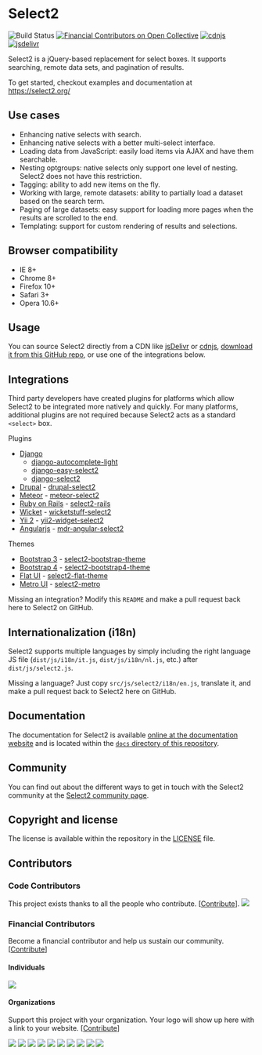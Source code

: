 Select2
=======
![Build Status][github-actions-image]
[![Financial Contributors on Open Collective](https://opencollective.com/select2/all/badge.svg?label=financial+contributors)](https://opencollective.com/select2) [![cdnjs](https://img.shields.io/cdnjs/v/select2.svg)][cdnjs]
[![jsdelivr](https://data.jsdelivr.com/v1/package/npm/select2/badge)][jsdelivr]

Select2 is a jQuery-based replacement for select boxes. It supports searching,
remote data sets, and pagination of results.

To get started, checkout examples and documentation at
https://select2.org/

Use cases
---------

* Enhancing native selects with search.
* Enhancing native selects with a better multi-select interface.
* Loading data from JavaScript: easily load items via AJAX and have them
  searchable.
* Nesting optgroups: native selects only support one level of nesting. Select2
  does not have this restriction.
* Tagging: ability to add new items on the fly.
* Working with large, remote datasets: ability to partially load a dataset based
  on the search term.
* Paging of large datasets: easy support for loading more pages when the results
  are scrolled to the end.
* Templating: support for custom rendering of results and selections.

Browser compatibility
---------------------

* IE 8+
* Chrome 8+
* Firefox 10+
* Safari 3+
* Opera 10.6+

Usage
-----
You can source Select2 directly from a CDN like [jsDelivr][jsdelivr] or
[cdnjs][cdnjs], [download it from this GitHub repo][releases], or use one of
the integrations below.

Integrations
------------
Third party developers have created plugins for platforms which allow Select2 to be integrated more natively and
quickly. For many platforms, additional plugins are not required because Select2 acts as a standard `<select>` box.

Plugins

* [Django]
    - [django-autocomplete-light]
    - [django-easy-select2]
    - [django-select2]
* [Drupal] - [drupal-select2]
* [Meteor] - [meteor-select2]
* [Ruby on Rails][ruby-on-rails] - [select2-rails]
* [Wicket] - [wicketstuff-select2]
* [Yii 2][yii2] - [yii2-widget-select2]
* [Angularjs][angularjs] - [mdr-angular-select2]

Themes

- [Bootstrap 3][bootstrap3] - [select2-bootstrap-theme]
- [Bootstrap 4][bootstrap4] - [select2-bootstrap4-theme]
- [Flat UI][flat-ui] - [select2-flat-theme]
- [Metro UI][metro-ui] - [select2-metro]

Missing an integration? Modify this `README` and make a pull request back here to Select2 on GitHub.

Internationalization (i18n)
---------------------------
Select2 supports multiple languages by simply including the right language JS
file (`dist/js/i18n/it.js`, `dist/js/i18n/nl.js`, etc.) after
`dist/js/select2.js`.

Missing a language? Just copy `src/js/select2/i18n/en.js`, translate it, and
make a pull request back to Select2 here on GitHub.

Documentation
-------------
The documentation for Select2 is available
[online at the documentation website][documentation] and is located within the
[`docs` directory of this repository][documentation-directory].

Community
---------
You can find out about the different ways to get in touch with the Select2
community at the [Select2 community page][community].

Copyright and license
---------------------
The license is available within the repository in the [LICENSE][license] file.

[cdnjs]: http://www.cdnjs.com/libraries/select2

[community]: https://select2.org/getting-help

[documentation]: https://select2.org

[documentation-directory]: https://github.com/select2/select2/tree/develop/docs

[freenode]: https://freenode.net/

[github-actions-image]: https://github.com/select2/select2/workflows/CI/badge.svg

[jsdelivr]: https://www.jsdelivr.com/package/npm/select2

[license]: LICENSE.md

[releases]: https://github.com/select2/select2/releases

[angularjs]: https://angularjs.org/

[bootstrap3]: https://getbootstrap.com/

[bootstrap4]: https://getbootstrap.com/

[django]: https://www.djangoproject.com/

[django-autocomplete-light]: https://github.com/yourlabs/django-autocomplete-light

[django-easy-select2]: https://github.com/asyncee/django-easy-select2

[django-select2]: https://github.com/applegrew/django-select2

[drupal]: https://www.drupal.org/

[drupal-select2]: https://www.drupal.org/project/select2

[flat-ui]: http://designmodo.github.io/Flat-UI/

[mdr-angular-select2]: https://github.com/modulr/mdr-angular-select2

[meteor]: https://www.meteor.com/

[meteor-select2]: https://github.com/nate-strauser/meteor-select2

[metro-ui]: http://metroui.org.ua/

[select2-metro]: http://metroui.org.ua/select2.html

[ruby-on-rails]: http://rubyonrails.org/

[select2-bootstrap-theme]: https://github.com/select2/select2-bootstrap-theme

[select2-bootstrap4-theme]: https://github.com/ttskch/select2-bootstrap4-theme

[select2-flat-theme]: https://github.com/techhysahil/select2-Flat_Theme

[select2-rails]: https://github.com/argerim/select2-rails

[vue.js]: http://vuejs.org/

[select2-vue]: http://vuejs.org/examples/select2.html

[wicket]: https://wicket.apache.org/

[wicketstuff-select2]: https://github.com/wicketstuff/core/tree/master/select2-parent

[yii2]: http://www.yiiframework.com/

[yii2-widget-select2]: https://github.com/kartik-v/yii2-widget-select2

## Contributors

### Code Contributors

This project exists thanks to all the people who contribute. [[Contribute](.github/CONTRIBUTING.md)].
<a href="https://github.com/select2/select2/graphs/contributors"><img src="https://opencollective.com/select2/contributors.svg?width=890&button=false" /></a>

### Financial Contributors

Become a financial contributor and help us sustain our
community. [[Contribute](https://opencollective.com/select2/contribute)]

#### Individuals

<a href="https://opencollective.com/select2"><img src="https://opencollective.com/select2/individuals.svg?width=890"></a>

#### Organizations

Support this project with your organization. Your logo will show up here with a link to your
website. [[Contribute](https://opencollective.com/select2/contribute)]

<a href="https://opencollective.com/select2/organization/0/website"><img src="https://opencollective.com/select2/organization/0/avatar.svg"></a>
<a href="https://opencollective.com/select2/organization/1/website"><img src="https://opencollective.com/select2/organization/1/avatar.svg"></a>
<a href="https://opencollective.com/select2/organization/2/website"><img src="https://opencollective.com/select2/organization/2/avatar.svg"></a>
<a href="https://opencollective.com/select2/organization/3/website"><img src="https://opencollective.com/select2/organization/3/avatar.svg"></a>
<a href="https://opencollective.com/select2/organization/4/website"><img src="https://opencollective.com/select2/organization/4/avatar.svg"></a>
<a href="https://opencollective.com/select2/organization/5/website"><img src="https://opencollective.com/select2/organization/5/avatar.svg"></a>
<a href="https://opencollective.com/select2/organization/6/website"><img src="https://opencollective.com/select2/organization/6/avatar.svg"></a>
<a href="https://opencollective.com/select2/organization/7/website"><img src="https://opencollective.com/select2/organization/7/avatar.svg"></a>
<a href="https://opencollective.com/select2/organization/8/website"><img src="https://opencollective.com/select2/organization/8/avatar.svg"></a>
<a href="https://opencollective.com/select2/organization/9/website"><img src="https://opencollective.com/select2/organization/9/avatar.svg"></a>
